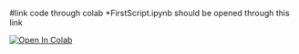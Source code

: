 #link code through colab
*FirstScript.ipynb should be opened through this link

[![Open In Colab](https://colab.research.google.com/assets/colab-badge.svg)](https://colab.research.google.com/github/ally276/pgss_CSLab_Lecture2/blob/master/MyNotebooks/FirstScript.ipynb)

